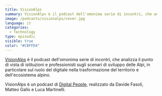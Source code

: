 ```yaml
---
title: VisionAlps
summary: VisionAlps è il podcast dell'omonima serie di incontri, che analizza il punto di vista vista di istituzioni e professionisti sugli scenari di sviluppo delle Alpi, in particolare sul ruolo del digitale nella trasformazione del territorio e dell'ecosistema alpino.
image: /podcasts/visionalps/cover.jpg
language: it
categories:
  - Technology
type: episodic
visible: true
color: "#C8FFD4"
---
```


[VisionAlps](https://www.visionalps.com/) è il podcast dell'omonima serie di incontri, che analizza il punto di vista di istituzioni e professionisti sugli scenari di sviluppo delle Alpi, in particolare sul ruolo del digitale nella trasformazione del territorio e dell'ecosistema alpino.

VisionAlps è un podcast di [Digital People](https://w3id.org/digitalpeople), realizzato da Davide Fasoli, Matteo Gallo e Luca Martinelli.